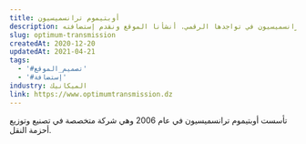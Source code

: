 ```yaml
---
title: أوبتيموم ترانسميسيون
description: تعاونت يونيفارواب مع أوبتيموم ترانسميسيون في تواجدها الرقمي. أنشأنا الموقع ونقدم إستضافته.
slug: optimum-transmission
createdAt: 2020-12-20
updatedAt: 2021-04-21
tags:
  - '#تصميم_الموقع'
  - '#إستضافة'
industry: الميكانيك
link: https://www.optimumtransmission.dz
---
```


تأسست أوبتيموم ترانسميسيون في عام 2006 وهي شركة متخصصة في تصنيع وتوزيع أحزمة النقل.
